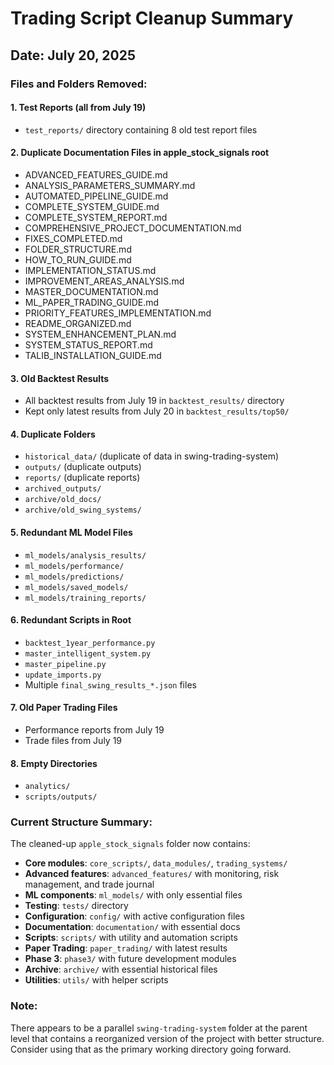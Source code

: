 # Trading Script Cleanup Summary

## Date: July 20, 2025

### Files and Folders Removed:

#### 1. Test Reports (all from July 19)
- `test_reports/` directory containing 8 old test report files

#### 2. Duplicate Documentation Files in apple_stock_signals root
- ADVANCED_FEATURES_GUIDE.md
- ANALYSIS_PARAMETERS_SUMMARY.md
- AUTOMATED_PIPELINE_GUIDE.md
- COMPLETE_SYSTEM_GUIDE.md
- COMPLETE_SYSTEM_REPORT.md
- COMPREHENSIVE_PROJECT_DOCUMENTATION.md
- FIXES_COMPLETED.md
- FOLDER_STRUCTURE.md
- HOW_TO_RUN_GUIDE.md
- IMPLEMENTATION_STATUS.md
- IMPROVEMENT_AREAS_ANALYSIS.md
- MASTER_DOCUMENTATION.md
- ML_PAPER_TRADING_GUIDE.md
- PRIORITY_FEATURES_IMPLEMENTATION.md
- README_ORGANIZED.md
- SYSTEM_ENHANCEMENT_PLAN.md
- SYSTEM_STATUS_REPORT.md
- TALIB_INSTALLATION_GUIDE.md

#### 3. Old Backtest Results
- All backtest results from July 19 in `backtest_results/` directory
- Kept only latest results from July 20 in `backtest_results/top50/`

#### 4. Duplicate Folders
- `historical_data/` (duplicate of data in swing-trading-system)
- `outputs/` (duplicate outputs)
- `reports/` (duplicate reports)
- `archived_outputs/`
- `archive/old_docs/`
- `archive/old_swing_systems/`

#### 5. Redundant ML Model Files
- `ml_models/analysis_results/`
- `ml_models/performance/`
- `ml_models/predictions/`
- `ml_models/saved_models/`
- `ml_models/training_reports/`

#### 6. Redundant Scripts in Root
- `backtest_1year_performance.py`
- `master_intelligent_system.py`
- `master_pipeline.py`
- `update_imports.py`
- Multiple `final_swing_results_*.json` files

#### 7. Old Paper Trading Files
- Performance reports from July 19
- Trade files from July 19

#### 8. Empty Directories
- `analytics/`
- `scripts/outputs/`

### Current Structure Summary:

The cleaned-up `apple_stock_signals` folder now contains:
- **Core modules**: `core_scripts/`, `data_modules/`, `trading_systems/`
- **Advanced features**: `advanced_features/` with monitoring, risk management, and trade journal
- **ML components**: `ml_models/` with only essential files
- **Testing**: `tests/` directory
- **Configuration**: `config/` with active configuration files
- **Documentation**: `documentation/` with essential docs
- **Scripts**: `scripts/` with utility and automation scripts
- **Paper Trading**: `paper_trading/` with latest results
- **Phase 3**: `phase3/` with future development modules
- **Archive**: `archive/` with essential historical files
- **Utilities**: `utils/` with helper scripts

### Note:
There appears to be a parallel `swing-trading-system` folder at the parent level that contains a reorganized version of the project with better structure. Consider using that as the primary working directory going forward.